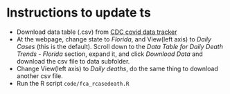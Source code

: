# Instructions to update ts
* Download data table (.csv) from [CDC covid data tracker](https://covid.cdc.gov/covid-data-tracker/#trends_dailydeaths)
* At the webpage, change state to *Florida*, and View(left axis) to *Daily Cases* (this is the default). Scroll down to the *Data Table for Daily Death Trends - Florida* section, expand it, and click *Download Data* and download the csv file to data subfolder.
* Change View(left axis) to *Daily deaths*, do the same thing to download another csv file.
* Run the R script `code/fca_rcasedeath.R`
